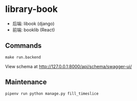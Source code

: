 # library-book

* 后端: libook (django)
* 前端: booklib (React)

## Commands

```
make run.backend
```

View schema at http://127.0.0.1:8000/api/schema/swagger-ui/

## Maintenance

```
pipenv run python manage.py fill_timeslice
```


